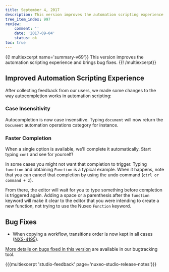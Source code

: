 ```yaml
---
title: September 4, 2017
description: This version improves the automation scripting experience and brings bug fixes.
tree_item_index: 997
review:
    comment: ''
    date: '2017-09-04'
    status: ok
toc: true
---
```


{{! multiexcerpt name='summary-v69'}}
This version improves the automation scripting experience and brings bug fixes.
{{! /multiexcerpt}}

## Improved Automation Scripting Experience

After collecting feedback from our users, we made some changes to the way autocompletion works in automation scripting:

### Case Insensitivity
Autocompletion is now case insensitive. Typing `document` will now return the `Document` automation operations category for instance.

### Faster Completion
When a single option is available, we'll complete it automatically. Start typing `cont` and see for yourself!

In some cases you might not want that completion to trigger. Typing `function` and obtaining `Function` is a typical example. When it happens, note that you can cancel that completion by using the undo command (`ctrl or command + z`).

From there, the editor will wait for you to type something before completion is triggered again. Adding a space or a parenthesis after the `function` keyword will make it clear to the editor that you were intending to create a new function, not trying to use the Nuxeo `Function` keyword.

## Bug Fixes

- When copying a workflow, transitions order is now kept in all cases ([NXS-4195](https://jira.nuxeo.com/browse/NXS-4195)).

[More details on bugs fixed in this version](https://jira.nuxeo.com/issues/?jql=fixVersion%20%3D%20%2269%22%20AND%20project%20%3D%20NXS) are available in our bugtracking tool.

{{{multiexcerpt 'studio-feedback' page='nuxeo-studio-release-notes'}}}
